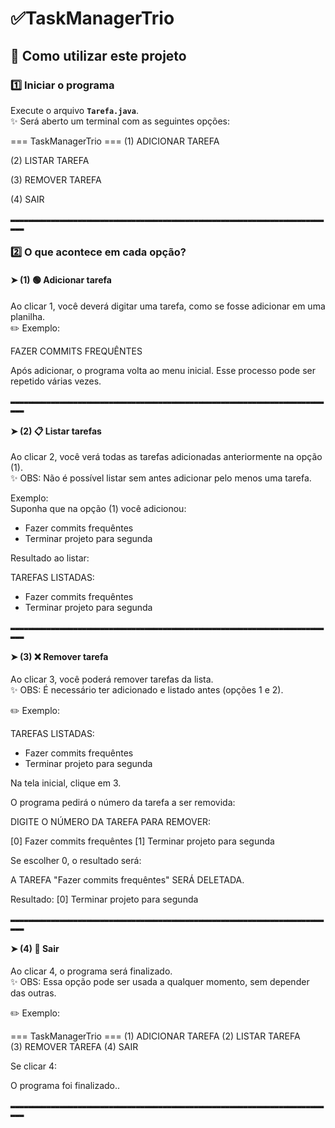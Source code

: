 # ✅TaskManagerTrio

## 📌 Como utilizar este projeto

### 1️⃣ Iniciar o programa
Execute o arquivo **`Tarefa.java`**.  
✨ Será aberto um terminal com as seguintes opções:

=== TaskManagerTrio ===
(1) ADICIONAR TAREFA

(2) LISTAR TAREFA   

(3) REMOVER TAREFA

(4) SAIR


`▂▂▂▂▂▂▂▂▂▂▂▂▂▂▂▂▂▂▂▂▂▂▂▂▂▂▂▂▂▂▂▂▂▂▂▂▂▂▂▂▂▂▂▂▂▂▂▂▂▂▂▂▂▂▂▂▂▂▂▂▂▂▂▂▂▂▂▂▂▂▂▂▂`



### 2️⃣ O que acontece em cada opção?

#### ➤ (1) 🟢 Adicionar tarefa
Ao clicar 1, você deverá digitar uma tarefa, como se fosse adicionar em uma planilha.  
✏️ Exemplo:  

FAZER COMMITS FREQUÊNTES

Após adicionar, o programa volta ao menu inicial. Esse processo pode ser repetido várias vezes.


`▂▂▂▂▂▂▂▂▂▂▂▂▂▂▂▂▂▂▂▂▂▂▂▂▂▂▂▂▂▂▂▂▂▂▂▂▂▂▂▂▂▂▂▂▂▂▂▂▂▂▂▂▂▂▂▂▂▂▂▂▂▂▂▂▂▂▂▂▂▂▂▂▂`



#### ➤ (2) 📋 Listar tarefas
Ao clicar 2, você verá todas as tarefas adicionadas anteriormente na opção (1).  
✨ OBS: Não é possível listar sem antes adicionar pelo menos uma tarefa.

Exemplo:  
Suponha que na opção (1) você adicionou:
- Fazer commits frequêntes  
- Terminar projeto para segunda  

Resultado ao listar:

TAREFAS LISTADAS:

- Fazer commits frequêntes
- Terminar projeto para segunda


`▂▂▂▂▂▂▂▂▂▂▂▂▂▂▂▂▂▂▂▂▂▂▂▂▂▂▂▂▂▂▂▂▂▂▂▂▂▂▂▂▂▂▂▂▂▂▂▂▂▂▂▂▂▂▂▂▂▂▂▂▂▂▂▂▂▂▂▂▂▂▂▂▂`


#### ➤ (3) ❌ Remover tarefa
Ao clicar 3, você poderá remover tarefas da lista.  
✨ OBS: É necessário ter adicionado e listado antes (opções 1 e 2).

✏️ Exemplo:

TAREFAS LISTADAS:

- Fazer commits frequêntes
- Terminar projeto para segunda

Na tela inicial, clique em 3.  

O programa pedirá o número da tarefa a ser removida:

DIGITE O NÚMERO DA TAREFA PARA REMOVER:

[0] Fazer commits frequêntes
[1] Terminar projeto para segunda

Se escolher 0, o resultado será:

A TAREFA "Fazer commits frequêntes" SERÁ DELETADA.

Resultado:
[0] Terminar projeto para segunda


`▂▂▂▂▂▂▂▂▂▂▂▂▂▂▂▂▂▂▂▂▂▂▂▂▂▂▂▂▂▂▂▂▂▂▂▂▂▂▂▂▂▂▂▂▂▂▂▂▂▂▂▂▂▂▂▂▂▂▂▂▂▂▂▂▂▂▂▂▂▂▂▂▂`


#### ➤ (4) 🛑 Sair
Ao clicar 4, o programa será finalizado.  
✨ OBS: Essa opção pode ser usada a qualquer momento, sem depender das outras.

✏️ Exemplo:

=== TaskManagerTrio ===
(1) ADICIONAR TAREFA
(2) LISTAR TAREFA   
(3) REMOVER TAREFA
(4) SAIR

Se clicar 4:

O programa foi finalizado..


`▂▂▂▂▂▂▂▂▂▂▂▂▂▂▂▂▂▂▂▂▂▂▂▂▂▂▂▂▂▂▂▂▂▂▂▂▂▂▂▂▂▂▂▂▂▂▂▂▂▂▂▂▂▂▂▂▂▂▂▂▂▂▂▂▂▂▂▂▂▂▂▂▂`
